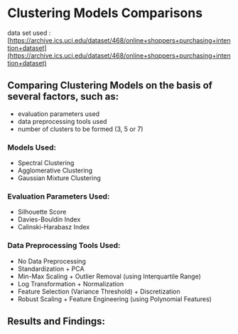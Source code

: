 # Clustering Models Comparisons

data set used : [https://archive.ics.uci.edu/dataset/468/online+shoppers+purchasing+intention+dataset](https://archive.ics.uci.edu/dataset/468/online+shoppers+purchasing+intention+dataset)

## Comparing Clustering Models on the basis of several factors, such as: 
- evaluation parameters used
- data preprocessing tools used
- number of clusters to be formed (3, 5 or 7)

### Models Used:
- Spectral Clustering
- Agglomerative Clustering
- Gaussian Mixture Clustering

### Evaluation Parameters Used:
- Silhouette Score
- Davies-Bouldin Index
- Calinski-Harabasz Index

### Data Preprocessing Tools Used:
- No Data Preprocessing
- Standardization + PCA
- Min-Max Scaling + Outlier Removal (using Interquartile Range)
- Log Transformation + Normalization
- Feature Selection (Variance Threshold) + Discretization
- Robust Scaling + Feature Engineering (using Polynomial Features)

## Results and Findings:
